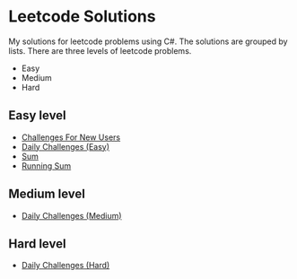 # Leetcode Solutions

My solutions for leetcode problems using C#. The solutions are grouped by lists. There are three levels of leetcode problems.

- Easy
- Medium
- Hard

## Easy level

- [Challenges For New Users](./ChallengesForNewUsers/ChallengesForNewUsers.md)
- [Daily Challenges (Easy)](./DailyChallengesEasy/DailyChallengesEasy.md)
- [Sum](./Sum/Sum.md)
- [Running Sum](./RunningSum/RunningSum.md)

## Medium level

- [Daily Challenges (Medium)](./DailyChallengesMedium/DailyChallengesMedium.md)

## Hard level

- [Daily Challenges (Hard)](./DailyChallengesHard/DailyChallengesHard.md)
